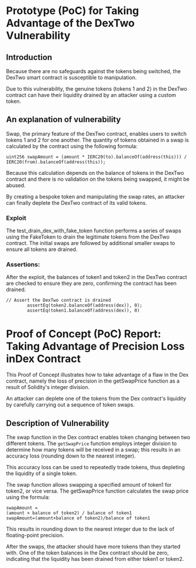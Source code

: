 # Prototype (PoC) for Taking Advantage of the DexTwo Vulnerability
## Introduction
Because there are no safeguards against the tokens being switched, the DexTwo smart contract is susceptible to manipulation. 

Due to this vulnerability, the genuine tokens (tokens 1 and 2) in the DexTwo contract can have their liquidity drained by an attacker using a custom token.

## An explanation of vulnerability
Swap, the primary feature of the DexTwo contract, enables users to switch tokens 1 and 2 for one another. The quantity of tokens obtained in a swap is calculated by the contract using the following formula:

```
uint256 swapAmount = (amount * IERC20(to).balanceOf(address(this))) / IERC20(from).balanceOf(address(this));

```
Because this calculation depends on the balance of tokens in the DexTwo contract and there is no validation on the tokens being swapped, it might be abused. 

By creating a bespoke token and manipulating the swap rates, an attacker can finally deplete the DexTwo contract of its valid tokens.

### Exploit
The test_drain_dex_with_fake_token function performs a series of swaps using the FakeToken to drain the legitimate tokens from the DexTwo contract.
The initial swaps are followed by additional smaller swaps to ensure all tokens are drained.

### Assertions:
After the exploit, the balances of token1 and token2 in the DexTwo contract are checked to ensure they are zero, confirming the contract has been drained.

```
// Assert the DexTwo contract is drained
        assertEq(token2.balanceOf(address(dex)), 0);
        assertEq(token1.balanceOf(address(dex)), 0)
```

# Proof of Concept (PoC) Report: Taking Advantage of Precision Loss inDex Contract
This Proof of Concept illustrates how to take advantage of a flaw in the Dex contract, namely the loss of precision in the getSwapPrice function as a result of Solidity's integer division. 

An attacker can deplete one of the tokens from the Dex contract's liquidity by carefully carrying out a sequence of token swaps.

## Description of Vulnerability
The swap function in the Dex contract enables token changing between two different tokens. The `getSwapPrice` function employs integer division to determine how many tokens will be received in a swap; this results in an accuracy loss (rounding down to the nearest integer). 

This accuracy loss can be used to repeatedly trade tokens, thus depleting the liquidity of a single token.

The swap function allows swapping a specified amount of token1 for token2, or vice versa.
The getSwapPrice function calculates the swap price using the formula:
```
swapAmount =
(amount × balance of token2) / balance of token1
swapAmount=(amount×balance of token2)/balance of token1
```

This results in rounding down to the nearest integer due to the lack of floating-point precision.

After the swaps, the attacker should have more tokens than they started with.
One of the token balances in the Dex contract should be zero, indicating that the liquidity has been drained from either token1 or token2.